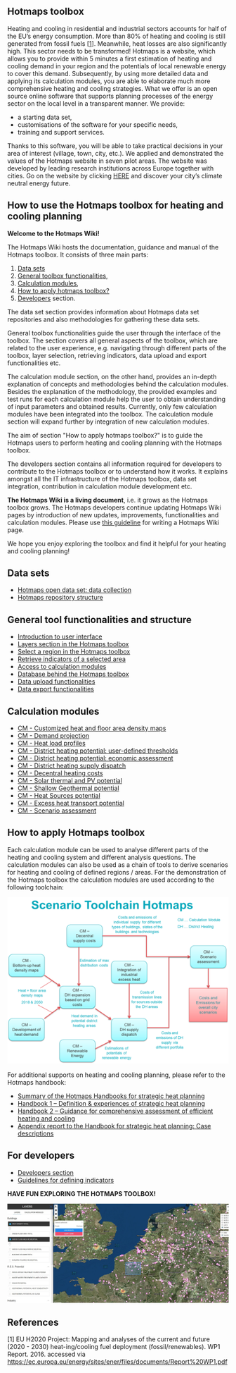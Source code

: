 ﻿## Hotmaps toolbox

Heating and cooling in residential and industrial sectors accounts for half of the EU’s energy consumption. More than 80% of heating and cooling is still generated from fossil fuels [[1](#References)]. Meanwhile, heat losses are also significantly high. This sector needs to be transformed! 
Hotmaps is a website, which allows you to provide within 5 minutes a first estimation of heating and cooling demand in your region and the potentials of local renewable energy to cover this demand. Subsequently, by using more detailed data and applying its calculation modules, you are able to elaborate much more comprehensive heating and cooling strategies.
What we offer is an open source online software that supports planning processes of the energy sector on the local level in a transparent manner. We provide:
* a starting data set, 
* customisations of the software for your specific needs, 
* training and support services.

Thanks to this software, you will be able to take practical decisions in your area of interest (village, town, city, etc.). We applied and demonstrated the values of the Hotmaps website in seven pilot areas. The website was developed by leading research institutions across Europe together with cities. Go on the website by clicking [HERE](https://www.hotmaps.hevs.ch/map) and discover your city’s climate neutral energy future. 


## How to use the Hotmaps toolbox for heating and cooling planning 
**Welcome to the Hotmaps Wiki!**

The Hotmaps Wiki hosts the documentation, guidance and manual of the Hotmaps toolbox. It consists of three main parts:
1. [Data sets](#Data-sets)
1. [General toolbox functionalities](#General-tool-functionalities-and-structure),
1. [Calculation modules](#Calculation-modules),
1. [How to apply hotmaps toolbox?](#How-to-apply-Hotmaps-toolbox)
1. [Developers](#For-developers) section.

The data set section provides information about Hotmaps data set repositories and also methodologies for gathering these data sets.

General toolbox functionalities guide the user through the interface of the toolbox. The section covers all general aspects of the toolbox, which are related to the user experience, e.g. navigating through different parts of the toolbox, layer selection, retrieving indicators, data upload and export functionalities etc.

The calculation module section, on the other hand, provides an in-depth explanation of concepts and methodologies behind the calculation modules. Besides the explanation of the methodology, the provided examples and test runs for each calculation module help the user to obtain understanding of input parameters and obtained results. Currently, only few calculation modules have been integrated into the toolbox. The calculation module section will expand further by integration of new calculation modules.

The aim of section "How to apply hotmaps toolbox?" is to guide the Hotmaps users to perform heating and cooling planning with the Hotmaps toolbox.

The developers section contains all information required for developers to contribute to the Hotmaps toolbox or to understand how it works. It explains amongst all the IT infrastructure of the Hotmaps toolbox, data set integration, contribution in calculation module development etc.

**The Hotmaps Wiki is a living document**, i.e. it grows as the Hotmaps toolbox grows. The Hotmaps developers continue updating Hotmaps Wiki pages by introduction of new updates, improvements, functionalities and calculation modules. Please use [this guideline](https://github.com/HotMaps/hotmaps_wiki/wiki/Guidelines-for-writing-a-Hotmaps-Wiki-page) for writing a Hotmaps Wiki page.

We hope you enjoy exploring the toolbox and find it helpful for your heating and cooling planning!

## Data sets
* [Hotmaps open data set: data collection](Hotmaps-open-data-set-data-collection)
* [Hotmaps repository structure](Hotmaps-data-repository-structure)

## General tool functionalities and structure
* [Introduction to user interface](Introduction-to-user-interface)
* [Layers section in the Hotmaps toolbox](Layers-section-in-the-Hotmaps-toolbox)
* [Select a region in the Hotmaps toolbox](Select-a-region-in-the-Hotmaps-toolbox)
* [Retrieve indicators of a selected area](Retrieve-indicators-of-a-selected-area)
* [Access to calculation modules](Access-to-calculation-modules)
* [Database behind the Hotmaps toolbox](Database-behind-the-Hotmaps-toolbox)
* [Data upload functionalities](Data-upload-functionalities)
* [Data export functionalities](Data-export-functionalities)

## Calculation modules
* [CM - Customized heat and floor area density maps](CM-Customized-heat-and-floor-area-density-maps)
* [CM - Demand projection](CM-Demand-projection)
* [CM - Heat load profiles](CM-Heat-load-profiles)
* [CM - District heating potential: user-defined thresholds](CM-District-heating-potential-user-defined-thresholds)
* [CM - District heating potential: economic assessment](CM-District-heating-potential-economic-assessment)
* [CM - District heating supply dispatch](CM-District-heating-supply-dispatch)
* [CM - Decentral heating costs](CM-Decentral-heating-costs)  
* [CM - Solar thermal and PV potential](CM-Solar-thermal-and-PV-potential)
* [CM - Shallow Geothermal potential](CM-Shallow-geothermal-potential)
* [CM - Heat Sources potential](CM-Heat-Source-potential)
* [CM - Excess heat transport potential](CM-Excess-heat-transport-potential)
* [CM - Scenario assessment](CM-Scenario-assessment)

## How to apply Hotmaps toolbox
Each calculation module can be used to analyse different parts of the heating and cooling system and different analysis questions. The calculation modules can also be used as a chain of tools to derive scenarios for heating and cooling of defined regions / areas. For the demonstration of the Hotmaps toolbox the calculation modules are used according to the following toolchain:

![](https://github.com/HotMaps/hotmaps_wiki/blob/master/Images/Hotmaps_toolchain_2019-05-09.png)

For additional supports on heating and cooling planning, please refer to the Hotmaps handbook:
* [Summary of the Hotmaps Handbooks for strategic heat planning](https://www.hotmaps-project.eu/wp-content/uploads/2019/04/Summary-Hotmaps-Handbook.pdf)
* [Handbook 1 – Definition & experiences of strategic heat planning](https://vbn.aau.dk/da/publications/definition-amp-experiences-of-strategic-heat-planning)
* [Handbook 2 – Guidance for comprehensive assessment of efficient heating and cooling](https://vbn.aau.dk/da/publications/guidance-for-the-comprehensive-assessment-of-efficient-heating-an)
* [Appendix report to the Handbook for strategic heat planning: Case descriptions](https://vbn.aau.dk/da/publications/appendix-report-to-the-hotmaps-handbook-for-strategic-heat-planni)


## For developers
* [Developers section](Developers)
* [Guidelines for defining indicators](Guidelines-for-defining-indicators)


**HAVE FUN EXPLORING THE HOTMAPS TOOLBOX!**

![](https://github.com/HotMaps/hotmaps_wiki/blob/master/Images/Hotmaps_test.JPG)

## References
[1] EU H2020 Project: Mapping and analyses of the current and future (2020 - 2030) heat-ing/cooling fuel deployment (fossil/renewables). WP1 Report. 2016. accessed via https://ec.europa.eu/energy/sites/ener/files/documents/Report%20WP1.pdf